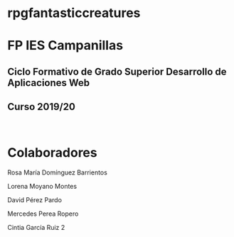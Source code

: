 # rpgfantasticcreatures
<h1>FP IES Campanillas</h1>
<h2>Ciclo Formativo de Grado Superior Desarrollo de Aplicaciones Web</h2>
<h2>Curso 2019/20</h2>
<br>
<h1>Colaboradores</H1>
<p>Rosa María Domínguez Barrientos</p>
<p>Lorena Moyano Montes</p>
<p>David Pérez Pardo</p>
<p>Mercedes Perea Ropero</p>
<p>Cintia García Ruiz 2</p>
